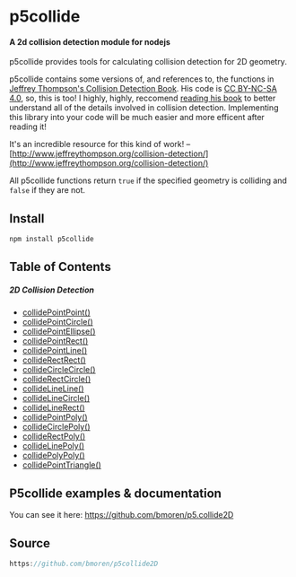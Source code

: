 # p5collide
#### A 2d collision detection module for nodejs
p5collide provides tools for calculating collision detection for 2D geometry.

p5collide contains some versions of, and references to, the functions in [Jeffrey Thompson's Collision Detection Book](http://www.jeffreythompson.org/collision-detection/). His code is [CC BY-NC-SA 4.0](https://creativecommons.org/licenses/by-nc-sa/4.0/), so, this is too! I highly, highly, reccomend [reading his book](http://www.jeffreythompson.org/collision-detection/) to better understand all of the details involved in collision detection. Implementing this library into your code will be much easier and more efficent after reading it!

It's an incredible resource for this kind of work! – [http://www.jeffreythompson.org/collision-detection/](http://www.jeffreythompson.org/collision-detection/)

All p5collide functions return `true` if the specified geometry is colliding and `false` if they are not.


## Install
```javascript
npm install p5collide
```

## Table of Contents

##### 2D Collision Detection
  + [collidePointPoint()](#p5collide-examples--documentation)
  + [collidePointCircle()](#p5collide-examples--documentation)
  + [collidePointEllipse()](#p5collide-examples--documentation)
  + [collidePointRect()](#p5collide-examples--documentation)
  + [collidePointLine()](#p5collide-examples--documentation)
  + [collideRectRect()](#p5collide-examples--documentation)
  + [collideCircleCircle()](#p5collide-examples--documentation)
  + [collideRectCircle()](#p5collide-examples--documentation)
  + [collideLineLine()](#p5collide-examples--documentation)
  + [collideLineCircle()](#p5collide-examples--documentation)
  + [collideLineRect()](#p5collide-examples--documentation)
  + [collidePointPoly()](#p5collide-examples--documentation)
  + [collideCirclePoly()](#p5collide-examples--documentation)
  + [collideRectPoly()](#p5collide-examples--documentation)
  + [collideLinePoly()](#p5collide-examples--documentation)
  + [collidePolyPoly()](#p5collide-examples--documentation)
  + [collidePointTriangle()](#p5collide-examples--documentation)

## P5collide examples & documentation
You can see it here: https://github.com/bmoren/p5.collide2D

## Source
```javascript
https://github.com/bmoren/p5collide2D
```
